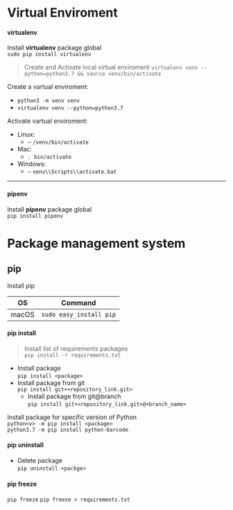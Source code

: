 # Virtual Enviroment

#### virtualenv

Install __virtualenv__ package global <br>
`sudo pip install virtualenv`

> Create and Activate local virtual enviroment
`virtualenv venv --python=python3.7 && source venv/bin/activate`

Create a vartual enviroment: <br>
- `python3 -m venv venv`
- `virtualenv venv --python=python3.7`

Activate vartual enviroment:
- Linux:
    - `~` `/venv/bin/activate`
- Mac:
    - `. bin/activate`
- Windows: 
    - `~` `venv\\Scripts\\activate.bat`

***

#### pipenv

Install __pipenv__ package global <br>
`pip install pipenv`

# Package management system

## pip

Install pip

| OS | Command |
| --- | --- |
| macOS | `sudo easy_install pip`|

#### pip install

> Install list of requirements packages <br>
`pip install -r requirements.txt`

- Install package <br>
`pip install <package>`
- Install package from git <br>
`pip install git+<repository_link.git>`
    - Install package from git@branch <br>
    `pip install git+<repository_link.git>@<branch_name>`

Install package for specific version of Python <br>
`python<v> -m pip install <package>` <br>
`python3.7 -m pip install python-barcode`

#### pip uninstall

- Delete package <br>
`pip uninstall <packge>`

#### pip freeze

`pip freeze`
`pip freeze > requirements.txt`